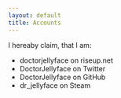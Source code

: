 ```yaml
---
layout: default
title: Accounts
---
```


I hereaby claim, that I am:

 - doctorjellyface on riseup.net
 - DoctorJellyface on Twitter
 - DoctorJellyface on GitHub
 - dr_jellyface on Steam